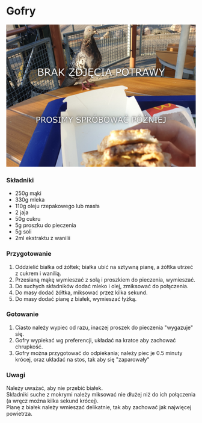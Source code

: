 # Gofry

![Zdjęcie dania](../template.jpg)

### Składniki
- 250g mąki
- 330g mleka
- 110g oleju rzepakowego lub masła
- 2 jaja
- 50g cukru
- 5g proszku do pieczenia
- 5g soli
- 2ml ekstraktu z wanilii

### Przygotowanie
1. Oddzielić białka od żółtek; białka ubić na sztywną pianę, a żółtka utrzeć z cukrem i wanilią.
2. Przesianą mąkę wymieszać z solą i proszkiem do pieczenia, wymieszać.
3. Do suchych składników dodać mleko i olej, zmiksować do połączenia.
4. Do masy dodać żółtka, miksować przez kilka sekund.
5. Do masy dodać pianę z białek, wymieszać łyżką.

### Gotowanie
1. Ciasto należy wypiec od razu, inaczej proszek do pieczenia "wygazuje" się.
2. Gofry wypiekać wg preferencji, układać na kratce aby zachować chrupkość.
3. Gofry można przygotować do odpiekania; należy piec je 0.5 minuty krócej, oraz układać
   na stos, tak aby się "zaparowały"

### Uwagi
Należy uważać, aby nie przebić białek.\
Składniki suche z mokrymi należy miksować nie dłużej niż do ich połączenia (a wręcz można kilka sekund krócej).\
Pianę z białek należy wmieszać delikatnie, tak aby zachować jak najwięcej powietrza.
